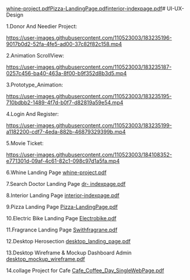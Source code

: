 [whine-project.pdf](https://github.com/user-attachments/files/15686333/whine-project.pdf)[Pizza-LandingPage.pdf](https://github.com/user-attachments/files/15686274/Pizza-LandingPage.pdf)[interior-indexpage.pdf](https://github.com/user-attachments/files/15686276/interior-indexpage.pdf)# UI-UX-Design

1.Donor And Needier Project:

https://user-images.githubusercontent.com/110523003/183235196-9017b0d2-52fa-4fe5-ad00-37c82f82c158.mp4

2.Animation ScrollView:

https://user-images.githubusercontent.com/110523003/183235187-0257c456-ba40-463a-8f00-b9f352d8b3d5.mp4

3.Prototype_Animation:

https://user-images.githubusercontent.com/110523003/183235195-710bdbb2-1489-4f7d-b0f7-d82819a59e54.mp4


4.Login And Register:

https://user-images.githubusercontent.com/110523003/183235199-a1182200-cdf7-4eda-882b-46879329399b.mp4

5.Movie Ticket:

https://user-images.githubusercontent.com/110523003/184108352-e771301d-09af-4c61-82c1-098c97d1a5fa.mp4

6.Whine Landing Page
[whine-project.pdf](https://github.com/user-attachments/files/15686273/whine-project.pdf)

7.Search Doctor Landing Page
[dr- indexpage.pdf](https://github.com/user-attachments/files/15686246/dr-.indexpage.pdf)

8.Interior Landing Page
[interior-indexpage.pdf](https://github.com/user-attachments/files/15686409/interior-indexpage.pdf)

9.Pizza Landing Page
[Pizza-LandingPage.pdf](https://github.com/user-attachments/files/15686447/Pizza-LandingPage.pdf)

10.Electric Bike Landing Page 
[Electrobike.pdf](https://github.com/Darshan721/UI-UX-Design/files/13771151/Electrobike.pdf)

11.Fragrance Landing Page
[Swithfragrane.pdf](https://github.com/Darshan721/UI-UX-Design/files/13771149/Swithfragrane.pdf)

12.Desktop Herosection
[desktop_landing_page.pdf](https://github.com/Darshan721/UI-UX-Design/files/9274422/desktop_landing_page.pdf)

13.Desktop Wireframe & Mockup Dashboard Admin
[desktop_mockup_wireframe.pdf](https://github.com/Darshan721/UI-UX-Design/files/9274424/desktop_mockup_wireframe.pdf)

14.collage Project for Cafe
[Cafe_Coffee_Day_SingleWebPage.pdf](https://github.com/Darshan721/UI-UX-Design/files/9274434/Cafe_Coffee_Day_SingleWebPage.pdf)


